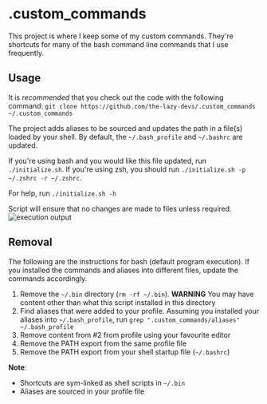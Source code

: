 .custom_commands
================
This project is where I keep some of my custom commands.  They're shortcuts for many of the bash command line commands that I use frequently.

Usage
-------------------

It is _recommended_ that you check out the code with the following command:
`git clone https://github.com/the-lazy-devs/.custom_commands ~/.custom_commands`

The project adds aliases to be sourced and updates the path in a file(s) loaded by your shell.
By default, the `~/.bash_profile` and `~/.bashrc` are updated.

If you're using bash and you would like this file updated, run `./initialize.sh`.
If you're using zsh, you should run `./initialize.sh -p ~/.zshrc -r ~/.zshrc`.

For help, run `./initialize.sh -h`

Script will ensure that no changes are made to files unless required.
![execution output](https://cloud.githubusercontent.com/assets/911203/19718088/7665f90c-9b81-11e6-8fd8-3fbd815e583b.png)

Removal
-------------------

The following are the instructions for bash (default program execution). If you installed the commands and aliases into different files, update the commands accordingly.

1. Remove the `~/.bin` directory (`rm -rf ~/.bin`). **WARNING** You may have content other than what this script installed in this directory
2. Find aliases that were added to your profile. Assuming you installed your aliases into `~/.bash_profile`, run `grep ".custom_commands/aliases" ~/.bash_profile`
3. Remove content from #2 from profile using your favourite editor
4. Remove the PATH export from the same profile file
5. Remove the PATH export from your shell startup file (`~/.bashrc`)

**Note**:

* Shortcuts are sym-linked as shell scripts in `~/.bin`
* Aliases are sourced in your profile file
